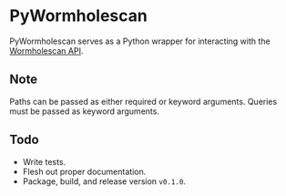 # PyWormholescan
PyWormholescan serves as a Python wrapper for interacting with the [Wormholescan API](https://wormholescan.io/).

## Note
Paths can be passed as either required or keyword arguments. Queries must be passed as keyword arguments.

## Todo
- Write tests.
- Flesh out proper documentation.
- Package, build, and release version `v0.1.0`.

